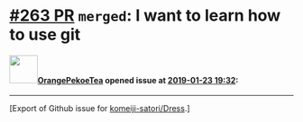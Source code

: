 # [\#263 PR](https://github.com/komeiji-satori/Dress/pull/263) `merged`: I want to learn how to use git

#### <img src="https://avatars.githubusercontent.com/u/46972056?u=c2592a1f08c2e449c4352d36e93190c1ff7d0d04&v=4" width="50">[OrangePekoeTea](https://github.com/OrangePekoeTea) opened issue at [2019-01-23 19:32](https://github.com/komeiji-satori/Dress/pull/263):






-------------------------------------------------------------------------------



[Export of Github issue for [komeiji-satori/Dress](https://github.com/komeiji-satori/Dress).]

